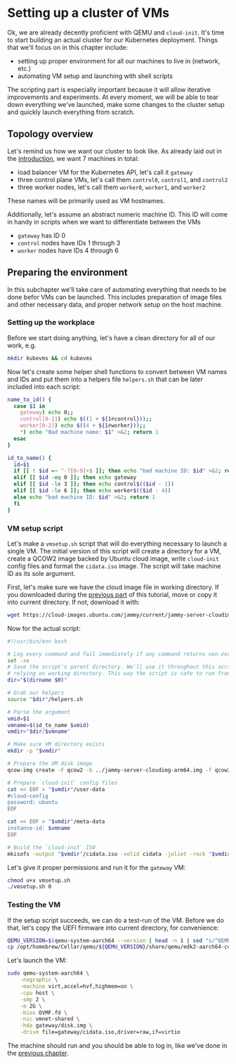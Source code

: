 # Setting up a cluster of VMs

Ok, we are already decently proficient with QEMU and `cloud-init`. It's time to start building an actual cluster for
our Kubernetes deployment. Things that we'll focus on in this chapter include:

* setting up proper environment for all our machines to live in (network, etc.)
* automating VM setup and launching with shell scripts

The scripting part is especially important because it will allow iterative improvements and experiments. 
At every moment, we will be able to tear down everything we've launched, make some changes to the cluster setup and 
quickly launch everything from scratch.

## Topology overview

Let's remind us how we want our cluster to look like. As already laid out in the [introduction](../Introduction.md),
we want 7 machines in total:

* load balancer VM for the Kubernetes API, let's call it `gateway`
* three control plane VMs, let's call them `control0`, `control1`, and `control2`
* three worker nodes, let's call them `worker0`, `worker1`, and `worker2`

These names will be primarily used as VM hostnames.

Additionally, let's assume an abstract numeric machine ID. This ID will come in handy in scripts when we
want to differentiate between the VMs

* `gateway` has ID 0
* `control` nodes have IDs 1 through 3
* `worker` nodes have IDs 4 through 6

## Preparing the environment

In this subchapter we'll take care of automating everything that needs to be done befor VMs can be launched.
This includes preparation of image files and other necessary data, and proper network setup on the host machine.

### Setting up the workplace

Before we start doing anything, let's have a clean directory for all of our work, e.g.

```bash
mkdir kubevms && cd kubevms
```

Now let's create some helper shell functions to convert between VM names and IDs and put them into
a helpers file `helpers.sh` that can be later included into each script:

```bash
name_to_id() {
  case $1 in
    gateway) echo 0;;
    control[0-2]) echo $((1 + ${1#control}));;
    worker[0-2]) echo $((4 + ${1#worker}));;
    *) echo "Bad machine name: $1" >&2; return 1
  esac
}

id_to_name() {
  id=$1
  if [[ ! $id =~ ^-?[0-9]+$ ]]; then echo "bad machine ID: $id" >&2; return 1
  elif [[ $id -eq 0 ]]; then echo gateway
  elif [[ $id -le 3 ]]; then echo control$(($id - 1))
  elif [[ $id -le 6 ]]; then echo worker$(($id - 4))
  else echo "bad machine ID: $id" >&2; return 1
  fi
}
```

### VM setup script

Let's make a `vmsetup.sh` script that will do everything necessary to launch a single VM. The initial version of this script
will create a directory for a VM, create a QCOW2 image backed by Ubuntu cloud image, write `cloud-init` config files
and format the `cidata.iso` image. The script will take machine ID as its sole argument.

First, let's make sure we have the cloud image file in working directory. If you downloaded during the [previous part](../QEMU.md)
of this tutorial, move or copy it into current directory. If not, download it with:

```bash
wget https://cloud-images.ubuntu.com/jammy/current/jammy-server-cloudimg-arm64.img
```

Now for the actual script:

```bash
#!/usr/bin/env bash

# Log every command and fail immediately if any command returns non-zero return code
set -xe
# Save the script's parent directory. We'll use it throughout this script in order to avoid
# relying on working directory. This way the script is safe to run from any directory.
dir="$(dirname $0)"

# Grab our helpers
source "$dir"/helpers.sh

# Parse the argument
vmid=$1
vmname=$(id_to_name $vmid)
vmdir="$dir/$vmname"

# Make sure VM directory exists
mkdir -p "$vmdir"

# Prepare the VM disk image
qcow-img create -F qcow2 -b ../jammy-server-cloudimg-arm64.img -f qcow2 "$vmdir"/disk.img 20G

# Prepare `cloud-init` config files
cat << EOF > "$vmdir"/user-data
#cloud-config
password: ubuntu
EOF

cat << EOF > "$vmdir"/meta-data
instance-id: $vmname
EOF

# Build the `cloud-init` ISO
mkisofs -output "$vmdir"/cidata.iso -volid cidata -joliet -rock "$vmdir"/{user-data,meta-data}
```

Let's give it proper permissions and run it for the `gateway` VM:

```bash
chmod u+x vmsetup.sh
./vmsetup.sh 0
```

### Testing the VM

If the setup script succeeds, we can do a test-run of the VM. Before we do that, let's copy the UEFI firmware
into current directory, for convenience:

```bash
QEMU_VERSION=$(qemu-system-aarch64 --version | head -n 1 | sed "s/^QEMU emulator version //")
cp /opt/homebrew/Cellar/qemu/${QEMU_VERSION}/share/qemu/edk2-aarch64-code.fd OVMF.fd
```

Let's launch the VM:

```bash
sudo qemu-system-aarch64 \
    -nographic \
    -machine virt,accel=hvf,highmem=on \
    -cpu host \
    -smp 2 \
    -m 2G \
    -bios OVMF.fd \
    -nic vmnet-shared \
    -hda gateway/disk.img \
    -drive file=gateway/cidata.iso,driver=raw,if=virtio
```

The machine should run and you should be able to log in, like we've done in the [previous chapter](../QEMU.md).
